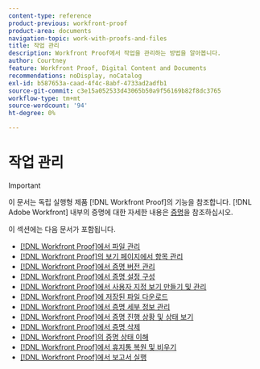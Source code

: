```yaml
---
content-type: reference
product-previous: workfront-proof
product-area: documents
navigation-topic: work-with-proofs-and-files
title: 작업 관리
description: Workfront Proof에서 작업을 관리하는 방법을 알아봅니다.
author: Courtney
feature: Workfront Proof, Digital Content and Documents
recommendations: noDisplay, noCatalog
exl-id: b587653a-caad-4f4c-8abf-4733ad2adfb1
source-git-commit: c3e15a052533d43065b50a9f56169b82f8dc3765
workflow-type: tm+mt
source-wordcount: '94'
ht-degree: 0%

---
```


# 작업 관리

>[!IMPORTANT]
>
>이 문서는 독립 실행형 제품 [!DNL Workfront Proof]의 기능을 참조합니다. [!DNL Adobe Workfront] 내부의 증명에 대한 자세한 내용은 [증명](../../../review-and-approve-work/proofing/proofing.md)을 참조하십시오.

이 섹션에는 다음 문서가 포함됩니다.

* [ [!DNL Workfront Proof]에서 파일 관리](../../../workfront-proof/wp-work-proofsfiles/manage-your-work/manage-files.md)
* [ [!DNL Workfront Proof]의 보기 페이지에서 항목 관리](../../../workfront-proof/wp-work-proofsfiles/manage-your-work/manage-items-on-views-page.md)
* [ [!DNL Workfront Proof]에서 증명 버전 관리](../../../workfront-proof/wp-work-proofsfiles/manage-your-work/manage-proof-versions.md)
* [ [!DNL Workfront Proof]에서 증명 설정 구성](../../../workfront-proof/wp-work-proofsfiles/manage-your-work/configure-proof-settings.md)
* [ [!DNL Workfront Proof]에서 사용자 지정 보기 만들기 및 관리](../../../workfront-proof/wp-work-proofsfiles/manage-your-work/create-and-manage-custom-views.md)
* [ [!DNL Workfront Proof]에 저장된 파일 다운로드](../../../workfront-proof/wp-work-proofsfiles/manage-your-work/download-files-stored.md)
* [ [!DNL Workfront Proof]에서 증명 세부 정보 관리](../../../workfront-proof/wp-work-proofsfiles/manage-your-work/manage-proof-details.md)
* [ [!DNL Workfront Proof]에서 증명 진행 상황 및 상태 보기](../../../workfront-proof/wp-work-proofsfiles/manage-your-work/view-progress-and-status-of-proof.md)
* [ [!DNL Workfront Proof]에서 증명 삭제](../../../workfront-proof/wp-work-proofsfiles/manage-your-work/delete-proof.md)
* [ [!DNL Workfront Proof]의 증명 상태 이해](../../../workfront-proof/wp-work-proofsfiles/manage-your-work/proof-state.md)
* [ [!DNL Workfront Proof]에서 휴지통 복원 및 비우기](../../../workfront-proof/wp-work-proofsfiles/manage-your-work/restore-and-empty-trash.md)
* [ [!DNL Workfront Proof]에서 보고서 실행](../../../workfront-proof/wp-work-proofsfiles/manage-your-work/run-reports.md)

